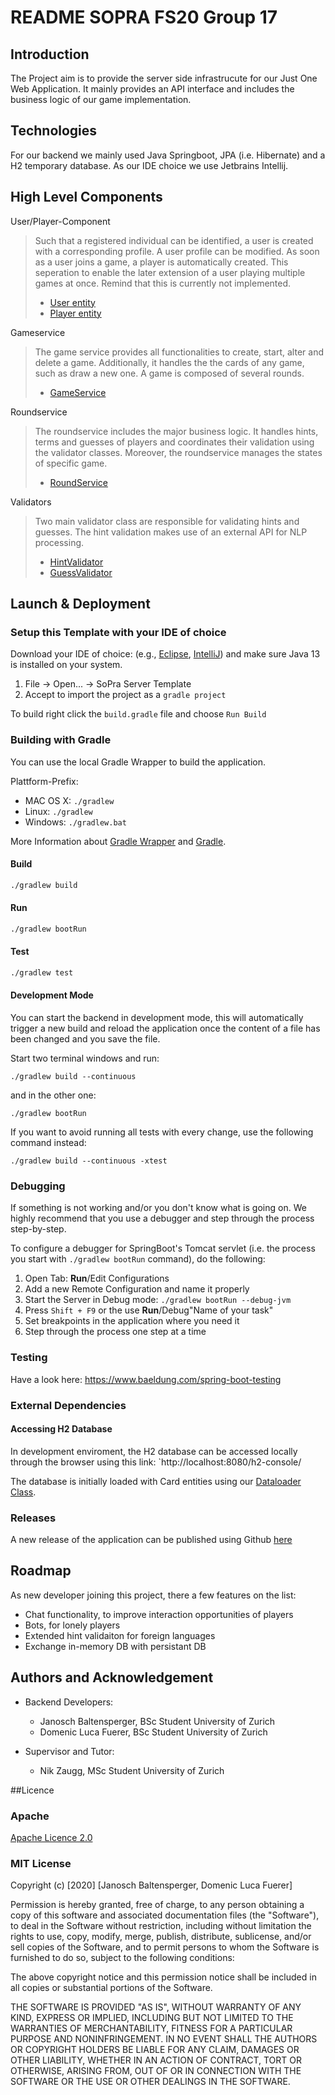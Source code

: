 # README SOPRA FS20 Group 17

## Introduction

The Project aim is to provide the server side infrastrucute for our Just One Web Application. It mainly provides an API interface
and includes the business logic of our game implementation.

## Technologies

For our backend we mainly used Java Springboot, JPA (i.e. Hibernate) and a H2 temporary database.
As our IDE choice we use Jetbrains Intellij.

## High Level Components

User/Player-Component
> Such that a registered individual can be identified, a user is created with a corresponding profile. A user profile can be modified. 
> As soon as a user joins
> a game, a player is automatically created. This seperation to enable the later extension of a user playing multiple games at once.
> Remind that this is currently not implemented.
>
> - [User entity](https://github.com/SOPRA-Group-17/sopra-fs-20-group17-server/blob/master/src/main/java/ch/uzh/ifi/seal/soprafs20/entity/User.java)
> - [Player entity](https://github.com/SOPRA-Group-17/sopra-fs-20-group17-server/blob/master/src/main/java/ch/uzh/ifi/seal/soprafs20/entity/Player.java)

Gameservice
> The game service provides all functionalities to create, start, alter and delete a game.
> Additionally, it handles the the cards of any game, such as draw a new one. A game is composed
of several rounds.
> - [GameService](https://github.com/SOPRA-Group-17/sopra-fs-20-group17-server/blob/master/src/main/java/ch/uzh/ifi/seal/soprafs20/service/GameService.java)

Roundservice
> The roundservice includes the major business logic. It handles hints, terms and guesses of players and coordinates
their validation using the validator classes. Moreover, the roundservice manages the states of specific game.
> - [RoundService](https://github.com/SOPRA-Group-17/sopra-fs-20-group17-server/blob/master/src/main/java/ch/uzh/ifi/seal/soprafs20/service/RoundService.java)

Validators
> Two main validator class are responsible for validating hints and guesses. The hint validation makes use of an
>external API for NLP processing.
>- [HintValidator](https://github.com/SOPRA-Group-17/sopra-fs-20-group17-server/blob/master/src/main/java/ch/uzh/ifi/seal/soprafs20/helper/HintValidator.java)
>- [GuessValidator](https://github.com/SOPRA-Group-17/sopra-fs-20-group17-server/blob/master/src/main/java/ch/uzh/ifi/seal/soprafs20/helper/GuessValidator.java)

## Launch & Deployment

### Setup this Template with your IDE of choice

Download your IDE of choice: (e.g., [Eclipse](http://www.eclipse.org/downloads/), [IntelliJ](https://www.jetbrains.com/idea/download/)) and make sure Java 13 is installed on your system.

1. File -> Open... -> SoPra Server Template
2. Accept to import the project as a `gradle project`

To build right click the `build.gradle` file and choose `Run Build`

### Building with Gradle

You can use the local Gradle Wrapper to build the application.

Plattform-Prefix:

-   MAC OS X: `./gradlew`
-   Linux: `./gradlew`
-   Windows: `./gradlew.bat`

More Information about [Gradle Wrapper](https://docs.gradle.org/current/userguide/gradle_wrapper.html) and [Gradle](https://gradle.org/docs/).

#### Build

```bash
./gradlew build
```

#### Run

```bash
./gradlew bootRun
```

#### Test

```bash
./gradlew test
```

#### Development Mode

You can start the backend in development mode, this will automatically trigger a new build and reload the application
once the content of a file has been changed and you save the file.

Start two terminal windows and run:

`./gradlew build --continuous`

and in the other one:

`./gradlew bootRun`

If you want to avoid running all tests with every change, use the following command instead:

`./gradlew build --continuous -xtest`

### Debugging

If something is not working and/or you don't know what is going on. We highly recommend that you use a debugger and step
through the process step-by-step.

To configure a debugger for SpringBoot's Tomcat servlet (i.e. the process you start with `./gradlew bootRun` command),
do the following:

1. Open Tab: **Run**/Edit Configurations
2. Add a new Remote Configuration and name it properly
3. Start the Server in Debug mode: `./gradlew bootRun --debug-jvm`
4. Press `Shift + F9` or the use **Run**/Debug"Name of your task"
5. Set breakpoints in the application where you need it
6. Step through the process one step at a time

### Testing
Have a look here: https://www.baeldung.com/spring-boot-testing

### External Dependencies

#### Accessing H2 Database

In development enviroment, the H2 database can be accessed locally through the browser using this link:
`http://localhost:8080/h2-console/

The database is initially loaded with Card entities using our 
[Dataloader Class](https://github.com/SOPRA-Group-17/sopra-fs-20-group17-server/blob/master/src/main/java/ch/uzh/ifi/seal/soprafs20/DataLoader.java).

### Releases

A new release of the application can be published using Github [here](https://github.com/SOPRA-Group-17/sopra-fs-20-group17-server/releases)

## Roadmap

As new developer joining this project, there a few features on the list:

- Chat functionality, to improve interaction opportunities of players
- Bots, for lonely players
- Extended hint validaiton for foreign languages
- Exchange in-memory DB with persistant DB

## Authors and Acknowledgement

* Backend Developers:
    - Janosch Baltensperger, BSc Student University of Zurich
    - Domenic Luca Fuerer, BSc Student University of Zurich
    
* Supervisor and Tutor:
    - Nik Zaugg, MSc Student University of Zurich
    
 ##Licence
 
 ### Apache
 
 [Apache Licence 2.0](https://github.com/SOPRA-Group-17/sopra-fs-20-group17-server/blob/master/LICENSE)
 
 ### MIT License
 
 Copyright (c) [2020] [Janosch Baltensperger, Domenic Luca Fuerer]
 
 Permission is hereby granted, free of charge, to any person obtaining a copy
 of this software and associated documentation files (the "Software"), to deal
 in the Software without restriction, including without limitation the rights
 to use, copy, modify, merge, publish, distribute, sublicense, and/or sell
 copies of the Software, and to permit persons to whom the Software is
 furnished to do so, subject to the following conditions:
 
 The above copyright notice and this permission notice shall be included in all
 copies or substantial portions of the Software.
 
 THE SOFTWARE IS PROVIDED "AS IS", WITHOUT WARRANTY OF ANY KIND, EXPRESS OR
 IMPLIED, INCLUDING BUT NOT LIMITED TO THE WARRANTIES OF MERCHANTABILITY,
 FITNESS FOR A PARTICULAR PURPOSE AND NONINFRINGEMENT. IN NO EVENT SHALL THE
 AUTHORS OR COPYRIGHT HOLDERS BE LIABLE FOR ANY CLAIM, DAMAGES OR OTHER
 LIABILITY, WHETHER IN AN ACTION OF CONTRACT, TORT OR OTHERWISE, ARISING FROM,
 OUT OF OR IN CONNECTION WITH THE SOFTWARE OR THE USE OR OTHER DEALINGS IN THE
 SOFTWARE.
